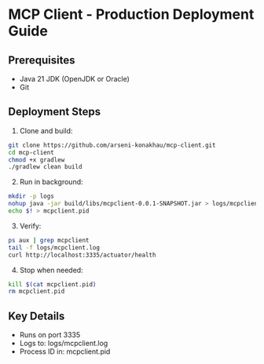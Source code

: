# MCP Client - Production Deployment Guide

## Prerequisites
- Java 21 JDK (OpenJDK or Oracle)
- Git

## Deployment Steps

1. Clone and build:
```bash
git clone https://github.com/arseni-konakhau/mcp-client.git
cd mcp-client
chmod +x gradlew
./gradlew clean build
```

2. Run in background:
```bash
mkdir -p logs
nohup java -jar build/libs/mcpclient-0.0.1-SNAPSHOT.jar > logs/mcpclient.log 2>&1 &
echo $! > mcpclient.pid
```

3. Verify:
```bash
ps aux | grep mcpclient
tail -f logs/mcpclient.log
curl http://localhost:3335/actuator/health
```

4. Stop when needed:
```bash
kill $(cat mcpclient.pid)
rm mcpclient.pid
```

## Key Details
- Runs on port 3335
- Logs to: logs/mcpclient.log
- Process ID in: mcpclient.pid
